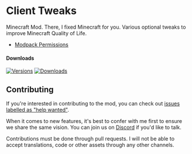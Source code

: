 # Client Tweaks

Minecraft Mod. There, I fixed Minecraft for you. Various optional tweaks to improve Minecraft Quality of Life. 

- [Modpack Permissions](https://mods.twelveiterations.com/permissions)

#### Downloads

[![Versions](http://cf.way2muchnoise.eu/versions/251407_latest.svg)](https://www.curseforge.com/minecraft/mc-mods/client-tweaks)
[![Downloads](http://cf.way2muchnoise.eu/full_251407_downloads.svg)](https://www.curseforge.com/minecraft/mc-mods/client-tweaks)

## Contributing

If you're interested in contributing to the mod, you can check
out [issues labelled as "help wanted"](https://github.com/TwelveIterationMods/ClientTweaks/issues?q=is%3Aopen+is%3Aissue+label%3A%22help+wanted%22).

When it comes to new features, it's best to confer with me first to ensure we share the same vision. You can join us on [Discord](https://discord.gg/VAfZ2Nau6j) if you'd like to talk.

Contributions must be done through pull requests. I will not be able to accept translations, code or other assets through any other channels.
